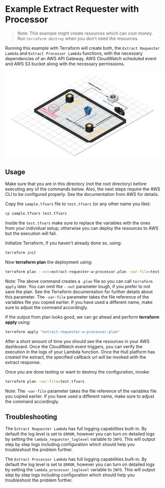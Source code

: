 # Example Extract Requester with Processor

> Note: This example might create resources which can cost money. Run `terraform destroy` when you don't need the resources.

Running this example with Terraform will create both, the `Extract Requester Lambda` and `Extract Processor Lambda` functions, with the necessary dependencies of an AWS API Gateway, AWS CloudWatch scheduled event and AWS S3 bucket along with the necessary permissions.

![Scenario Architecture](./architecture.png)

## Usage

Make sure that you are in this directory (not the root directory) before executing any of the commands below.
Also, the next steps require the AWS CLI to be configured properly. See the documentation from AWS for details.

Copy the `sample.tfvars` file to `test.tfvars` (or any other name you like):

```bash
cp sample.tfvars test.tfvars
```

Inside the `test.tfvars` make sure to replace the variables with the ones from your individual setup; otherwise you can deploy the resources to AWS but the execution will fail.

Initialize Terraform, if you haven't already done so, using:

```bash
terraform init
```

Now **terraform plan** the deployment using:

```bash
terraform plan --out=extract-requester-w-processor.plan -var-file=test.tfvars
```

Note: The above command creates a `.plan` file so you can call `terraform apply` later. You can omit the `--out` parameter tough, if you prefer to not save the plan. See the Terraform documentation for further details about this parameter. The `-var-file` parameter takes the file reference of the variables file you copied earlier. If you have used a different name, make sure to adjust the command accordingly.

If the output from plan looks good, we can go ahead and perform **terraform apply** using:

```bash
terraform apply "extract-requester-w-processor.plan"
```

After a short amount of time you should see the resources in your AWS dashboard. Once the CloudWatch event triggers, you can verify the execution in the logs of your Lambda function. Once the Hull platform has created the extract, the specified callback url will be invoked with the extract response.

Once you are done testing or want to destroy the configuration, invoke:

```bash
terraform plan -var-file=test.tfvars
```

Note: The `-var-file` parameter takes the file reference of the variables file you copied earlier. If you have used a different name, make sure to adjust the command accordingly.

## Troubleshooting

The `Extract Requester Lambda` has full logging capabilities built-in. By default the log level is set to `ERROR`, however you can turn on detailed logs by setting the `lambda_requester_loglevel` variable to `INFO`. This will output step by step logs including configuration which should help you troubleshoot the problem further.

The `Extract Processor Lambda` has full logging capabilities built-in. By default the log level is set to `ERROR`, however you can turn on detailed logs by setting the `lambda_processor_loglevel` variable to `INFO`. This will output step by step logs including configuration which should help you troubleshoot the problem further.
